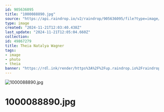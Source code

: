 ```yaml
---
id: 905636095
title: "1000088890.jpg"
source: "https://api.raindrop.io/v2/raindrop/905636095/file?type=image/jpeg"
type: image
created: "2024-11-21T12:03:40.438Z"
last_update: "2024-11-21T12:05:04.660Z"
collection:
id: 49867279
title: Theia Natalya Wagner
tags:
- image
- photo
- theia
banner: "https://rdl.ink/render/https%3A%2F%2Fup.raindrop.io%2Fraindrop%2Ffiles%2F905%2F636%2F095%2F1000088890.jpg"
---
```


![1000088890.jpg](https://rdl.ink/render/https%3A%2F%2Fup.raindrop.io%2Fraindrop%2Ffiles%2F905%2F636%2F095%2F1000088890.jpg)

# 1000088890.jpg

